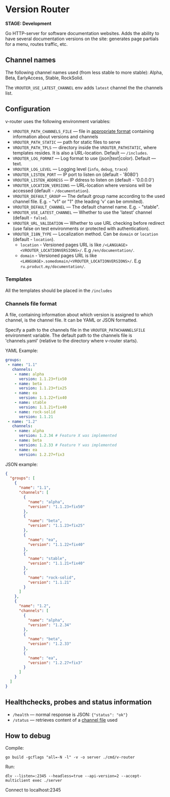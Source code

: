 # Version Router

**STAGE: Development**

Go HTTP-server for software documentation websites. Adds the ability to have several documentation versions on the site: generates page partials for a menu, routes traffic, etc.

## Channel names

The following channel names used (from less stable to more stable): Alpha, Beta, EarlyAccess, Stable, RockSolid.

The `VROUTER_USE_LATEST_CHANNEL` env adds  `latest` channel the the channels list.

## Configuration
v-router uses the following environment variables:
- `VROUTER_PATH_CHANNELS_FILE` — file in [appropriate format](#channels-file-format) containing information about versions and channels  
- `VROUTER_PATH_STATIC` — path for static files to serve
- `VROUTER_PATH_TPLS` — directory inside the `VROUTER_PATHSTATIC`, where templates resides. It is also a URL-location. Default — `/includes`. 
- `VROUTER_LOG_FORMAT` — Log format to use (json|text|color). Default — text.
- `VROUTER_LOG_LEVEL` — Logging level (`info`, `debug`, `trace`)
- `VROUTER_LISTEN_PORT` —  IP port to listen on (default - '8080')
- `VROUTER_LISTEN_ADDRESS` — IP ddress to listen on (default - '0.0.0.0')
- `VROUTER_LOCATION_VERSIONS` —  URL-location where versions will be accessed (default - `/documentation`).
- `VROUTER_DEFAULT_GROUP` —  The default group name according to the used channel file. E.g. - "v1" or "1" (the leading 'v' can be ommited).
- `VROUTER_DEFAULT_CHANNEL` —  The default channel name. E.g. - "stable".
- `VROUTER_USE_LATEST_CHANNEL` —  Whether to use the 'latest' channel (default - `false`).
- `VROUTER_URL_VALIDATION` — Whether to use URL checking before redirect (use false on test environments or protected with authentication).
- `VROUTER_I18N_TYPE` — Localization method. Can be `domain` or `location` (default - `location`).
  - `location` - Versioned pages URL is like `/<LANGUAGE><VROUTER_LOCATIONVERSIONS>/`. E.g `/en/documentation/`.
  - `domain` - Versioned pages URL is like `<LANGUAGE>.somedomain/<VROUTER_LOCATIONVERSIONS>/`. E.g `ru.product.my/documentation/`.

### Templates

All the templates should be placed in the `/includes`

### Channels file format

A file, containing information about which version is assigned to which channel, is the channel file. It can be YAML or JSON formatted.

Specify a path to the channels file in the `VROUTER_PATHCHANNELSFILE` environment variable. The default path to the channels file is 'channels.yaml' (relative to the directory where v-router starts).

YAML Example:
```yaml 
groups:
 - name: "1.1"
   channels:
    - name: alpha
      version: 1.1.23+fix50
    - name: beta
      version: 1.1.23+fix25
    - name: ea
      version: 1.1.22+fix40
    - name: stable
      version: 1.1.21+fix40
    - name: rock-solid
      version: 1.1.21
 - name: "1.2"
   channels:
    - name: alpha
      version: 1.2.34 # Feature X was implemented
    - name: beta
      version: 1.2.33 # Feature Y was implemented
    - name: ea
      version: 1.2.27+fix3
```

JSON example:
```json
{
  "groups": [
    {
      "name": "1.1",
      "channels": [
        {
          "name": "alpha",
          "version": "1.1.23+fix50"
        },
        {
          "name": "beta",
          "version": "1.1.23+fix25"
        },
        {
          "name": "ea",
          "version": "1.1.22+fix40"
        },
        {
          "name": "stable",
          "version": "1.1.21+fix40"
        },
        {
          "name": "rock-solid",
          "version": "1.1.21"
        }
      ]
    },
    {
      "name": "1.2",
      "channels": [
        {
          "name": "alpha",
          "version": "1.2.34"
        },
        {
          "name": "beta",
          "version": "1.2.33"
        },
        {
          "name": "ea",
          "version": "1.2.27+fix3"
        }
      ]
    }
  ]
}
```

## Healthchecks, probes and status information

- `/health` — normal response is JSON: `{"status": "ok"}`
- `/status` — retrieves content of a [channel file](#channels-file-format) used

## How to debug

Compile:
```
go build -gcflags "all=-N -l" -v -o server ./cmd/v-router
```

Run:
```
dlv --listen=:2345 --headless=true --api-version=2 --accept-multiclient exec ./server
```

Connect to localhost:2345
